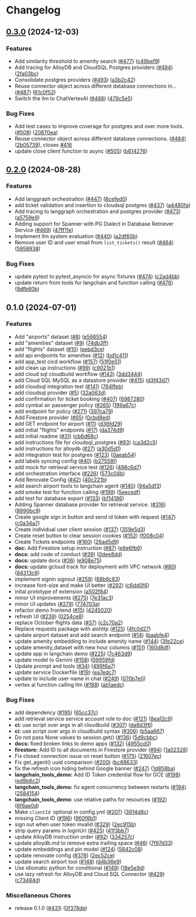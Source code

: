 # Changelog

## [0.3.0](https://github.com/GoogleCloudPlatform/genai-databases-retrieval-app/compare/v0.2.0...v0.3.0) (2024-12-03)


### Features

* Add similarity threshold to amenity search ([#477](https://github.com/GoogleCloudPlatform/genai-databases-retrieval-app/issues/477)) ([c49bef9](https://github.com/GoogleCloudPlatform/genai-databases-retrieval-app/commit/c49bef9901e81bee01088d975cdedbce5b89af8d))
* Add tracing for AlloyDB and CloudSQL Postgres providers ([#494](https://github.com/GoogleCloudPlatform/genai-databases-retrieval-app/issues/494)) ([2fa03bc](https://github.com/GoogleCloudPlatform/genai-databases-retrieval-app/commit/2fa03bcec54fd2fe4b463a54df772ae5e6490577))
* Consolidate postgres providers ([#493](https://github.com/GoogleCloudPlatform/genai-databases-retrieval-app/issues/493)) ([a3b2c42](https://github.com/GoogleCloudPlatform/genai-databases-retrieval-app/commit/a3b2c42735c5a0dfd58ce268637cce8253061ff3))
* Reuse connector object across different database connections in… ([#487](https://github.com/GoogleCloudPlatform/genai-databases-retrieval-app/issues/487)) ([61c0f52](https://github.com/GoogleCloudPlatform/genai-databases-retrieval-app/commit/61c0f5200a9853efa8097e1143ffc317b6f74777))
* Switch the llm to ChatVertexAI ([#486](https://github.com/GoogleCloudPlatform/genai-databases-retrieval-app/issues/486)) ([479c5e5](https://github.com/GoogleCloudPlatform/genai-databases-retrieval-app/commit/479c5e552394c473891389c2a7bac2a0ab3c75ce))


### Bug Fixes

* Add test cases to improve coverage for postgres and over more tools. ([#508](https://github.com/GoogleCloudPlatform/genai-databases-retrieval-app/issues/508)) ([20870ea](https://github.com/GoogleCloudPlatform/genai-databases-retrieval-app/commit/20870eafe7983863f8aeb41f1cca28d85583c16c))
* Reuse connector object across different database connections. ([#484](https://github.com/GoogleCloudPlatform/genai-databases-retrieval-app/issues/484)) ([2b05739](https://github.com/GoogleCloudPlatform/genai-databases-retrieval-app/commit/2b05739b0eb761738cc8db06d76f64ad7d199a2e)), closes [#416](https://github.com/GoogleCloudPlatform/genai-databases-retrieval-app/issues/416)
* update close client function to async ([#505](https://github.com/GoogleCloudPlatform/genai-databases-retrieval-app/issues/505)) ([b614276](https://github.com/GoogleCloudPlatform/genai-databases-retrieval-app/commit/b614276d7d746b24958fa1ccc067ea62170bd967))

## [0.2.0](https://github.com/GoogleCloudPlatform/genai-databases-retrieval-app/compare/v0.1.0...v0.2.0) (2024-08-28)


### Features

* Add langgraph orchestration ([#447](https://github.com/GoogleCloudPlatform/genai-databases-retrieval-app/issues/447)) ([8cefed0](https://github.com/GoogleCloudPlatform/genai-databases-retrieval-app/commit/8cefed07c5e4cc4357d08fc3a29920dc2cfabd6a))
* add ticket validation and insertion to cloudsql postgres ([#437](https://github.com/GoogleCloudPlatform/genai-databases-retrieval-app/issues/437)) ([a4480fa](https://github.com/GoogleCloudPlatform/genai-databases-retrieval-app/commit/a4480fa1fd0c117d64278fa9d864647a96f9b8a8))
* Add tracing to langgraph orchestration and postgres provider ([#473](https://github.com/GoogleCloudPlatform/genai-databases-retrieval-app/issues/473)) ([a5759e9](https://github.com/GoogleCloudPlatform/genai-databases-retrieval-app/commit/a5759e995c86cfc310dbabcb29d4623d9172cdd3))
* Adding support for Spanner with PG Dialect in Database Retriever Service ([#469](https://github.com/GoogleCloudPlatform/genai-databases-retrieval-app/issues/469)) ([47ff11e](https://github.com/GoogleCloudPlatform/genai-databases-retrieval-app/commit/47ff11e734dec2ebc968846c522c3538e5a0eeeb))
* Implement llm system evaluation ([#440](https://github.com/GoogleCloudPlatform/genai-databases-retrieval-app/issues/440)) ([a2df60b](https://github.com/GoogleCloudPlatform/genai-databases-retrieval-app/commit/a2df60b4a36c9af1de3b9b56c4db62ef997535f4))
* Remove user ID and user email from `list_tickets()` result ([#464](https://github.com/GoogleCloudPlatform/genai-databases-retrieval-app/issues/464)) ([5958938](https://github.com/GoogleCloudPlatform/genai-databases-retrieval-app/commit/59589380e1f3c5382182fffb9a2ba9bc69f5a087))


### Bug Fixes

* update pytest to pytest_asyncio for async fixtures ([#474](https://github.com/GoogleCloudPlatform/genai-databases-retrieval-app/issues/474)) ([c2ad4bb](https://github.com/GoogleCloudPlatform/genai-databases-retrieval-app/commit/c2ad4bbd81fb49a262b165b2ffcdaea0b13c1c6f))
* update return from tools for langchain and function calling ([#476](https://github.com/GoogleCloudPlatform/genai-databases-retrieval-app/issues/476)) ([9dfb60b](https://github.com/GoogleCloudPlatform/genai-databases-retrieval-app/commit/9dfb60b2e9601d9631a4a1f004bcf63a107a9cb9))

## 0.1.0 (2024-07-01)


### Features

* Add "airports" dataset ([#8](https://github.com/GoogleCloudPlatform/genai-databases-retrieval-app/issues/8)) ([e566554](https://github.com/GoogleCloudPlatform/genai-databases-retrieval-app/commit/e566554ceda415a1d7d1a1a6bcacaa7b8fbf72ad))
* add "amenities" dataset ([#9](https://github.com/GoogleCloudPlatform/genai-databases-retrieval-app/issues/9)) ([74db3ff](https://github.com/GoogleCloudPlatform/genai-databases-retrieval-app/commit/74db3ff6b1a1fe00edf999e242c5f5587dec7a10))
* add "flights" dataset  ([#10](https://github.com/GoogleCloudPlatform/genai-databases-retrieval-app/issues/10)) ([eebd3ce](https://github.com/GoogleCloudPlatform/genai-databases-retrieval-app/commit/eebd3ce384c0443ab15d69d322c838bc472fb25f))
* add api endpoints for amenities ([#12](https://github.com/GoogleCloudPlatform/genai-databases-retrieval-app/issues/12)) ([bd1c411](https://github.com/GoogleCloudPlatform/genai-databases-retrieval-app/commit/bd1c41195c33c65440a8b84406be53c1173fd127))
* add app_test cicd workflow ([#157](https://github.com/GoogleCloudPlatform/genai-databases-retrieval-app/issues/157)) ([51f0e51](https://github.com/GoogleCloudPlatform/genai-databases-retrieval-app/commit/51f0e51e896cf2e29bfdcd9e14b52ccc4300be68))
* add clean up instructions ([#99](https://github.com/GoogleCloudPlatform/genai-databases-retrieval-app/issues/99)) ([c9021b1](https://github.com/GoogleCloudPlatform/genai-databases-retrieval-app/commit/c9021b17480f2c7c235fd241e86147fc6a49a1ef))
* add cloud sql cloudbuild workflow ([#143](https://github.com/GoogleCloudPlatform/genai-databases-retrieval-app/issues/143)) ([3dd3444](https://github.com/GoogleCloudPlatform/genai-databases-retrieval-app/commit/3dd3444e450316131b37a14b3a00722194921ec2))
* add Cloud SQL MySQL as a datastore provider ([#415](https://github.com/GoogleCloudPlatform/genai-databases-retrieval-app/issues/415)) ([d3f43d7](https://github.com/GoogleCloudPlatform/genai-databases-retrieval-app/commit/d3f43d78176d194402778ef650dde57650a5afbc))
* add cloudsql integration test ([#141](https://github.com/GoogleCloudPlatform/genai-databases-retrieval-app/issues/141)) ([764ffeb](https://github.com/GoogleCloudPlatform/genai-databases-retrieval-app/commit/764ffebd8fb0f7f8b86b09ef5308428c7a6aa749))
* add cloudsql provider ([#5](https://github.com/GoogleCloudPlatform/genai-databases-retrieval-app/issues/5)) ([32a063d](https://github.com/GoogleCloudPlatform/genai-databases-retrieval-app/commit/32a063df7736260608b04f23e170eac297affdfa))
* add confirmation for ticket booking ([#407](https://github.com/GoogleCloudPlatform/genai-databases-retrieval-app/issues/407)) ([6987280](https://github.com/GoogleCloudPlatform/genai-databases-retrieval-app/commit/69872805d55eb7332bf533417d44faf2f39b9687))
* add cymbal air passenger policy ([#265](https://github.com/GoogleCloudPlatform/genai-databases-retrieval-app/issues/265)) ([199a67c](https://github.com/GoogleCloudPlatform/genai-databases-retrieval-app/commit/199a67ca0d8c7d416f164f57642f0f7aa35849d8))
* add endpoint for policy ([#271](https://github.com/GoogleCloudPlatform/genai-databases-retrieval-app/issues/271)) ([397ca79](https://github.com/GoogleCloudPlatform/genai-databases-retrieval-app/commit/397ca79af0bd171998ca525e73deb13adebabc15))
* Add Firestore provider ([#65](https://github.com/GoogleCloudPlatform/genai-databases-retrieval-app/issues/65)) ([0cbd8ed](https://github.com/GoogleCloudPlatform/genai-databases-retrieval-app/commit/0cbd8eda29d19f2f547412320a120909ebcd9c2c))
* add GET endpoint for airport ([#11](https://github.com/GoogleCloudPlatform/genai-databases-retrieval-app/issues/11)) ([d36fd29](https://github.com/GoogleCloudPlatform/genai-databases-retrieval-app/commit/d36fd29a3517c1b326ebacc9d1a7966efb2527ed))
* add initial "flights" endpoints ([#17](https://github.com/GoogleCloudPlatform/genai-databases-retrieval-app/issues/17)) ([da374d9](https://github.com/GoogleCloudPlatform/genai-databases-retrieval-app/commit/da374d941c6fdacf27329d2448ad121d23b83dd9))
* add initial readme ([#31](https://github.com/GoogleCloudPlatform/genai-databases-retrieval-app/issues/31)) ([cb6d68c](https://github.com/GoogleCloudPlatform/genai-databases-retrieval-app/commit/cb6d68c16015f54f965f889d35335f044d8d5cb5))
* add instructions file for cloudsql_postgres ([#93](https://github.com/GoogleCloudPlatform/genai-databases-retrieval-app/issues/93)) ([ca3d2c5](https://github.com/GoogleCloudPlatform/genai-databases-retrieval-app/commit/ca3d2c59673581429c1b2aa9c6b29dc9ab9a246e))
* add instructions for alloydb ([#27](https://github.com/GoogleCloudPlatform/genai-databases-retrieval-app/issues/27)) ([a30d5d1](https://github.com/GoogleCloudPlatform/genai-databases-retrieval-app/commit/a30d5d127d2c18f400c9f5aea5764a7cc5fcd9a9))
* add integration test for postgres ([#123](https://github.com/GoogleCloudPlatform/genai-databases-retrieval-app/issues/123)) ([0aeab54](https://github.com/GoogleCloudPlatform/genai-databases-retrieval-app/commit/0aeab54c2f5f157536f80415acb06cb65f91fde2))
* add labels syncing config ([#40](https://github.com/GoogleCloudPlatform/genai-databases-retrieval-app/issues/40)) ([b27558f](https://github.com/GoogleCloudPlatform/genai-databases-retrieval-app/commit/b27558fc7bb96e2da7617775d0d196e158712c48))
* add mock for retrieval service test ([#126](https://github.com/GoogleCloudPlatform/genai-databases-retrieval-app/issues/126)) ([498c6d7](https://github.com/GoogleCloudPlatform/genai-databases-retrieval-app/commit/498c6d736c0efc7c11785e2af6cf802e196cb6d4))
* add orchestration interface ([#226](https://github.com/GoogleCloudPlatform/genai-databases-retrieval-app/issues/226)) ([573c04b](https://github.com/GoogleCloudPlatform/genai-databases-retrieval-app/commit/573c04ba9394de20d1598a22c97876234954209a))
* Add Renovate Config ([#42](https://github.com/GoogleCloudPlatform/genai-databases-retrieval-app/issues/42)) ([40c221b](https://github.com/GoogleCloudPlatform/genai-databases-retrieval-app/commit/40c221bc2c18ec8d4841ec355b0eb88494183e3d))
* add search airport tools to langchain agent ([#140](https://github.com/GoogleCloudPlatform/genai-databases-retrieval-app/issues/140)) ([94a5df3](https://github.com/GoogleCloudPlatform/genai-databases-retrieval-app/commit/94a5df33ac8aeea5e8a6c9f854c84dd550699a11))
* add smoke test for function calling ([#199](https://github.com/GoogleCloudPlatform/genai-databases-retrieval-app/issues/199)) ([5eecedf](https://github.com/GoogleCloudPlatform/genai-databases-retrieval-app/commit/5eecedf2678d8b03906ba934992069a8a8564268))
* add test for database export ([#133](https://github.com/GoogleCloudPlatform/genai-databases-retrieval-app/issues/133)) ([b114186](https://github.com/GoogleCloudPlatform/genai-databases-retrieval-app/commit/b1141861afa4c55de64449776cfc7e33e4932ffd))
* Adding Spanner database provider for retrieval service. ([#316](https://github.com/GoogleCloudPlatform/genai-databases-retrieval-app/issues/316)) ([8990bc9](https://github.com/GoogleCloudPlatform/genai-databases-retrieval-app/commit/8990bc9c5794c592f978adf2f7c04f79d03a5859))
* Create google sign in button and send id token with request ([#147](https://github.com/GoogleCloudPlatform/genai-databases-retrieval-app/issues/147)) ([c0a34a7](https://github.com/GoogleCloudPlatform/genai-databases-retrieval-app/commit/c0a34a77e0bc54d1ac535fc8be834c70b133ab07))
* Create individual user client session ([#137](https://github.com/GoogleCloudPlatform/genai-databases-retrieval-app/issues/137)) ([359e5d3](https://github.com/GoogleCloudPlatform/genai-databases-retrieval-app/commit/359e5d37b52c542fff0d475d92b85374c58ed044))
* Create reset button to clear session cookies ([#152](https://github.com/GoogleCloudPlatform/genai-databases-retrieval-app/issues/152)) ([f008c04](https://github.com/GoogleCloudPlatform/genai-databases-retrieval-app/commit/f008c04678ab93d1f9634eb5cb6b499a9970e63b))
* Create Tickets endpoints ([#160](https://github.com/GoogleCloudPlatform/genai-databases-retrieval-app/issues/160)) ([26ad5d9](https://github.com/GoogleCloudPlatform/genai-databases-retrieval-app/commit/26ad5d9e7fd6138c429648886e086ef289e7cada))
* **doc:** Add Firestore setup instruction ([#87](https://github.com/GoogleCloudPlatform/genai-databases-retrieval-app/issues/87)) ([e6e6fb6](https://github.com/GoogleCloudPlatform/genai-databases-retrieval-app/commit/e6e6fb6b1b02e0ade9d012e3ac3d741f2f1f9506))
* **docs:** add code of conduct ([#39](https://github.com/GoogleCloudPlatform/genai-databases-retrieval-app/issues/39)) ([0dee8dd](https://github.com/GoogleCloudPlatform/genai-databases-retrieval-app/commit/0dee8dde43c55b7f2312f47ed02933f6d5814bf7))
* **docs:** update docs ([#36](https://github.com/GoogleCloudPlatform/genai-databases-retrieval-app/issues/36)) ([e908e75](https://github.com/GoogleCloudPlatform/genai-databases-retrieval-app/commit/e908e75ea308de1690ecfdf2068373fd614539fb))
* **docs:** update gcloud track for deployment with VPC network  ([#80](https://github.com/GoogleCloudPlatform/genai-databases-retrieval-app/issues/80)) ([84313c9](https://github.com/GoogleCloudPlatform/genai-databases-retrieval-app/commit/84313c92c2856c411b6071d9644fc12baeda5ce4))
* implement signin signout ([#258](https://github.com/GoogleCloudPlatform/genai-databases-retrieval-app/issues/258)) ([88b6c83](https://github.com/GoogleCloudPlatform/genai-databases-retrieval-app/commit/88b6c83b5c83d1ff0957ed5b5daeef9e1f04e905))
* increase font-size and make UI better ([#292](https://github.com/GoogleCloudPlatform/genai-databases-retrieval-app/issues/292)) ([c6dd0f6](https://github.com/GoogleCloudPlatform/genai-databases-retrieval-app/commit/c6dd0f63bdfd0a6113b68c35aae1d956ad664678))
* inital prototype of extension ([a502f84](https://github.com/GoogleCloudPlatform/genai-databases-retrieval-app/commit/a502f8412c15e1190d0317437a85db6df6f3d3d0))
* minor UI improvements ([#275](https://github.com/GoogleCloudPlatform/genai-databases-retrieval-app/issues/275)) ([7e31ac3](https://github.com/GoogleCloudPlatform/genai-databases-retrieval-app/commit/7e31ac36dde6359230bc168dce00a6e0ce72d56b))
* minor UI updates ([#279](https://github.com/GoogleCloudPlatform/genai-databases-retrieval-app/issues/279)) ([774703a](https://github.com/GoogleCloudPlatform/genai-databases-retrieval-app/commit/774703a14b0f850d8a6a4955946b2b87d17c680a))
* refactor demo frontend ([#15](https://github.com/GoogleCloudPlatform/genai-databases-retrieval-app/issues/15)) ([4245020](https://github.com/GoogleCloudPlatform/genai-databases-retrieval-app/commit/4245020a7548d61b6e76eec21d7a798672a12b08))
* refresh UI ([#239](https://github.com/GoogleCloudPlatform/genai-databases-retrieval-app/issues/239)) ([0254ce8](https://github.com/GoogleCloudPlatform/genai-databases-retrieval-app/commit/0254ce8adc412c3db4cd19560ff537d8cb615957))
* replace October flights data ([#37](https://github.com/GoogleCloudPlatform/genai-databases-retrieval-app/issues/37)) ([c2c70a2](https://github.com/GoogleCloudPlatform/genai-databases-retrieval-app/commit/c2c70a2bb08e0987a2cd56dd51feb723c950f9cb))
* Replace requests package with aiohttp ([#125](https://github.com/GoogleCloudPlatform/genai-databases-retrieval-app/issues/125)) ([4fc0d27](https://github.com/GoogleCloudPlatform/genai-databases-retrieval-app/commit/4fc0d279e5c5a49a468bea2bdf6d8b5cce158d26))
* update airport dataset and add search endpoint ([#14](https://github.com/GoogleCloudPlatform/genai-databases-retrieval-app/issues/14)) ([baabfe4](https://github.com/GoogleCloudPlatform/genai-databases-retrieval-app/commit/baabfe47f5b4345b441fefdf96524363dae0cd31))
* update amenity embedding to include amenity name ([#144](https://github.com/GoogleCloudPlatform/genai-databases-retrieval-app/issues/144)) ([3fe22ce](https://github.com/GoogleCloudPlatform/genai-databases-retrieval-app/commit/3fe22ce6e4950462adec34dfa80a73aa272e6f7a))
* update amenity_dataset with new hour columns ([#151](https://github.com/GoogleCloudPlatform/genai-databases-retrieval-app/issues/151)) ([160d8df](https://github.com/GoogleCloudPlatform/genai-databases-retrieval-app/commit/160d8df659bad2a8a56d9ed91121c7c9c8e63efe))
* update app in langchain demo ([#225](https://github.com/GoogleCloudPlatform/genai-databases-retrieval-app/issues/225)) ([7c463d9](https://github.com/GoogleCloudPlatform/genai-databases-retrieval-app/commit/7c463d91088a2d230658f58db9ac627fd09f2b49))
* update model to Gemini ([#158](https://github.com/GoogleCloudPlatform/genai-databases-retrieval-app/issues/158)) ([09959fd](https://github.com/GoogleCloudPlatform/genai-databases-retrieval-app/commit/09959fde044d82503b39bf1059ef4b67c6028471))
* Update prompt and tools ([#34](https://github.com/GoogleCloudPlatform/genai-databases-retrieval-app/issues/34)) ([499f6a7](https://github.com/GoogleCloudPlatform/genai-databases-retrieval-app/commit/499f6a7c6f1cfd027c5bd36a2792a3af0ba85b6f))
* update service Dockerfile ([#19](https://github.com/GoogleCloudPlatform/genai-databases-retrieval-app/issues/19)) ([ea7edc7](https://github.com/GoogleCloudPlatform/genai-databases-retrieval-app/commit/ea7edc7c18ca935f383cf177e13a56db3f796195))
* update to include user name in chat ([#249](https://github.com/GoogleCloudPlatform/genai-databases-retrieval-app/issues/249)) ([070b7e0](https://github.com/GoogleCloudPlatform/genai-databases-retrieval-app/commit/070b7e03315eb44caae5e19156e9d9ea9529e251))
* vertex ai function calling llm ([#188](https://github.com/GoogleCloudPlatform/genai-databases-retrieval-app/issues/188)) ([ab1aedc](https://github.com/GoogleCloudPlatform/genai-databases-retrieval-app/commit/ab1aedc0a1fa9e09a0efe080425344ddbb39ef41))


### Bug Fixes

* add dependency ([#195](https://github.com/GoogleCloudPlatform/genai-databases-retrieval-app/issues/195)) ([65cc37c](https://github.com/GoogleCloudPlatform/genai-databases-retrieval-app/commit/65cc37c4aa15e4b2ff00617936472f708a15c5ff))
* add retrieval service service account role to doc ([#121](https://github.com/GoogleCloudPlatform/genai-databases-retrieval-app/issues/121)) ([8ea12c9](https://github.com/GoogleCloudPlatform/genai-databases-retrieval-app/commit/8ea12c98f86d19832291cbe45e2bb5c9b044fd91))
* **ci:** use script over args in all cloudbuild ([#307](https://github.com/GoogleCloudPlatform/genai-databases-retrieval-app/issues/307)) ([da8d3f6](https://github.com/GoogleCloudPlatform/genai-databases-retrieval-app/commit/da8d3f6df691cb4c87872f42f95b63f772686904))
* **ci:** use script over args in cloudbuild syntax ([#306](https://github.com/GoogleCloudPlatform/genai-databases-retrieval-app/issues/306)) ([b5aa667](https://github.com/GoogleCloudPlatform/genai-databases-retrieval-app/commit/b5aa6670fdfe55b22a832ddb7df2248966ccde0f))
* Do not pass None values to session.get() ([#136](https://github.com/GoogleCloudPlatform/genai-databases-retrieval-app/issues/136)) ([5d9cbbc](https://github.com/GoogleCloudPlatform/genai-databases-retrieval-app/commit/5d9cbbc1e2c673d7b81b4ebd53a71d841fe4f5eb))
* **docs:** fixed broken links to demo apps ([#132](https://github.com/GoogleCloudPlatform/genai-databases-retrieval-app/issues/132)) ([4955cd0](https://github.com/GoogleCloudPlatform/genai-databases-retrieval-app/commit/4955cd09cf679756174739197d430f7cd5edfdb5))
* **firestore:** Add ID to all documents in Firestore provider ([#94](https://github.com/GoogleCloudPlatform/genai-databases-retrieval-app/issues/94)) ([1a02328](https://github.com/GoogleCloudPlatform/genai-databases-retrieval-app/commit/1a023289239c8b8625e27c0121f5cfc80875d642))
* Fix closed connection issue on reset button ([#175](https://github.com/GoogleCloudPlatform/genai-databases-retrieval-app/issues/175)) ([21607ec](https://github.com/GoogleCloudPlatform/genai-databases-retrieval-app/commit/21607ec76d7a9523ae3b4f63d9e991b0f287526a))
* Fix get_agent() uuid comparison ([#200](https://github.com/GoogleCloudPlatform/genai-databases-retrieval-app/issues/200)) ([bc68633](https://github.com/GoogleCloudPlatform/genai-databases-retrieval-app/commit/bc686338384cc23fcb15ee2f99097a962a578f51))
* fix the refresh icon hiding behind Google banner ([#247](https://github.com/GoogleCloudPlatform/genai-databases-retrieval-app/issues/247)) ([1d858ba](https://github.com/GoogleCloudPlatform/genai-databases-retrieval-app/commit/1d858baeccfd0b6157bf5e98bc793e8e7c5aeeb1))
* **langchain_tools_demo:** Add ID Token credential flow for GCE ([#198](https://github.com/GoogleCloudPlatform/genai-databases-retrieval-app/issues/198)) ([ed9b6c2](https://github.com/GoogleCloudPlatform/genai-databases-retrieval-app/commit/ed9b6c2ac7e076f2e220c2336917c8541f0f485d))
* **langchain_tools_demo:** fix agent concurrency between restarts ([#194](https://github.com/GoogleCloudPlatform/genai-databases-retrieval-app/issues/194)) ([2584154](https://github.com/GoogleCloudPlatform/genai-databases-retrieval-app/commit/258415450828ee602f36a5f52b25942d06f4a1c5))
* **langchain_tools_demo:** use relative paths for resources ([#192](https://github.com/GoogleCloudPlatform/genai-databases-retrieval-app/issues/192)) ([6f8ae0d](https://github.com/GoogleCloudPlatform/genai-databases-retrieval-app/commit/6f8ae0dec6f34276df304ea67acfeea77d979f65))
* Make `clientId `optional in config.yml ([#207](https://github.com/GoogleCloudPlatform/genai-databases-retrieval-app/issues/207)) ([3914d8c](https://github.com/GoogleCloudPlatform/genai-databases-retrieval-app/commit/3914d8c105ab117295da9e6343480c42489e24a8))
* missing Client ID ([#196](https://github.com/GoogleCloudPlatform/genai-databases-retrieval-app/issues/196)) ([960f6b1](https://github.com/GoogleCloudPlatform/genai-databases-retrieval-app/commit/960f6b1476f0579c80bb400fbb808d0c8a1348ab))
* sign out when user token invalid ([#329](https://github.com/GoogleCloudPlatform/genai-databases-retrieval-app/issues/329)) ([2ec915b](https://github.com/GoogleCloudPlatform/genai-databases-retrieval-app/commit/2ec915b5a9c0902c47e30699b5eb3acade007792))
* strip query params in loginUri ([#425](https://github.com/GoogleCloudPlatform/genai-databases-retrieval-app/issues/425)) ([41f3bb7](https://github.com/GoogleCloudPlatform/genai-databases-retrieval-app/commit/41f3bb7c97415afea4e6a0e53b828055880d9990))
* update AlloyDB instruction order ([#92](https://github.com/GoogleCloudPlatform/genai-databases-retrieval-app/issues/92)) ([334257c](https://github.com/GoogleCloudPlatform/genai-databases-retrieval-app/commit/334257cc4475f5330a3b5748c456bc1ec06390f5))
* update alloydb.md to remove extra trailing space ([#46](https://github.com/GoogleCloudPlatform/genai-databases-retrieval-app/issues/46)) ([7f97d33](https://github.com/GoogleCloudPlatform/genai-databases-retrieval-app/commit/7f97d33d222e9180108affed20515f4b37745eab))
* update embeddings and pin model ([#124](https://github.com/GoogleCloudPlatform/genai-databases-retrieval-app/issues/124)) ([5842c08](https://github.com/GoogleCloudPlatform/genai-databases-retrieval-app/commit/5842c08a3864dabc12ebd03e4fe39aa912868c11))
* update renovate config ([#378](https://github.com/GoogleCloudPlatform/genai-databases-retrieval-app/issues/378)) ([2ec52ce](https://github.com/GoogleCloudPlatform/genai-databases-retrieval-app/commit/2ec52cee3b0afbde59e60fdad87aa8d8211a0e8c))
* update search airport tool ([#148](https://github.com/GoogleCloudPlatform/genai-databases-retrieval-app/issues/148)) ([d4b36e9](https://github.com/GoogleCloudPlatform/genai-databases-retrieval-app/commit/d4b36e93f04b6c3c3df57f6c5ffcc1c3554d7723))
* Use idiomatic python for conditional ([#149](https://github.com/GoogleCloudPlatform/genai-databases-retrieval-app/issues/149)) ([18e5e9d](https://github.com/GoogleCloudPlatform/genai-databases-retrieval-app/commit/18e5e9d0c58b83fc6a0af6292a722fe0e74f4527))
* use lazy refresh for AlloyDB and Cloud SQL Connector ([#429](https://github.com/GoogleCloudPlatform/genai-databases-retrieval-app/issues/429)) ([c73484d](https://github.com/GoogleCloudPlatform/genai-databases-retrieval-app/commit/c73484d60b2724eb096ecd6a568c1747edfd5e26))


### Miscellaneous Chores

* release 0.1.0 ([#431](https://github.com/GoogleCloudPlatform/genai-databases-retrieval-app/issues/431)) ([0f378de](https://github.com/GoogleCloudPlatform/genai-databases-retrieval-app/commit/0f378de0fc441bca33c908c88b5678344303e64f))
